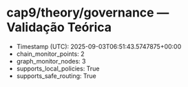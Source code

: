 # cap9/theory/governance — Validação Teórica

- Timestamp (UTC): 2025-09-03T06:51:43.5747875+00:00
- chain_monitor_points: 2
- graph_monitor_nodes: 3
- supports_local_policies: True
- supports_safe_routing: True
